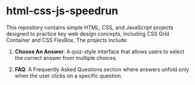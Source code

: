 # html-css-js-speedrun

This repository contains simple HTML, CSS, and JavaScript projects designed to practice key web design concepts, including CSS Grid Container and CSS FlexBox. The projects include:

1. **Choose An Answer**: A quiz-style interface that allows users to select the correct answer from multiple choices.

2. **FAQ**: A Frequently Asked Questions section where answers unfold only when the user clicks on a specific question.

